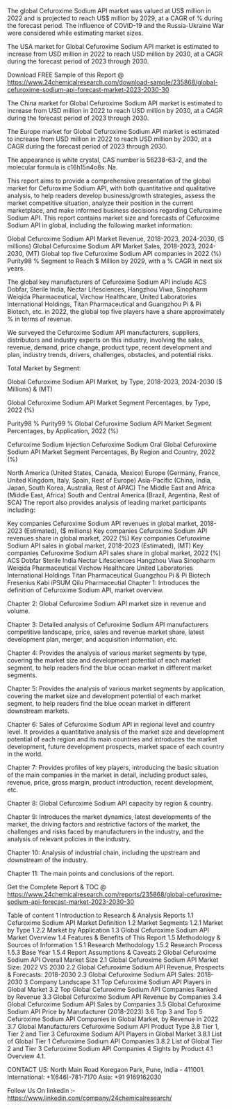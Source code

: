 The global Cefuroxime Sodium API market was valued at US$ million in 2022 and is projected to reach US$ million by 2029, at a CAGR of % during the forecast period. The influence of COVID-19 and the Russia-Ukraine War were considered while estimating market sizes.

The USA market for Global Cefuroxime Sodium API  market is estimated to increase from USD million in 2022 to reach USD million by 2030, at a CAGR during the forecast period of 2023 through 2030.

Download FREE Sample of this Report @ https://www.24chemicalresearch.com/download-sample/235868/global-cefuroxime-sodium-api-forecast-market-2023-2030-30

The China market for Global Cefuroxime Sodium API market is estimated to increase from USD million in 2022 to reach USD million by 2030, at a CAGR during the forecast period of 2023 through 2030.

The Europe market for Global Cefuroxime Sodium API market is estimated to increase from USD million in 2022 to reach USD million by 2030, at a CAGR during the forecast period of 2023 through 2030.

The appearance is white crystal, CAS number is 56238-63-2, and the molecular formula is c16h15n4o8s. Na.

This report aims to provide a comprehensive presentation of the global market for Cefuroxime Sodium API, with both quantitative and qualitative analysis, to help readers develop business/growth strategies, assess the market competitive situation, analyze their position in the current marketplace, and make informed business decisions regarding Cefuroxime Sodium API. This report contains market size and forecasts of Cefuroxime Sodium API in global, including the following market information:

Global Cefuroxime Sodium API Market Revenue, 2018-2023, 2024-2030, ($ millions)
Global Cefuroxime Sodium API Market Sales, 2018-2023, 2024-2030, (MT)
Global top five Cefuroxime Sodium API companies in 2022 (%)
Purity98 % Segment to Reach $ Million by 2029, with a % CAGR in next six years.

The global key manufacturers of Cefuroxime Sodium API include ACS Dobfar, Sterile India, Nectar Lifesciences, Hangzhou Viwa, Sinopharm Weiqida Pharmaceutical, Virchow Healthcare, United Laboratories International Holdings, Titan Pharmaceutical and Guangzhou Pi & Pi Biotech, etc. in 2022, the global top five players have a share approximately % in terms of revenue.

We surveyed the Cefuroxime Sodium API manufacturers, suppliers, distributors and industry experts on this industry, involving the sales, revenue, demand, price change, product type, recent development and plan, industry trends, drivers, challenges, obstacles, and potential risks.

Total Market by Segment:

Global Cefuroxime Sodium API Market, by Type, 2018-2023, 2024-2030 ($ Millions) & (MT)

Global Cefuroxime Sodium API Market Segment Percentages, by Type, 2022 (%)

Purity98 %
Purity99 %
Global Cefuroxime Sodium API Market Segment Percentages, by Application, 2022 (%)

Cefuroxime Sodium Injection
Cefuroxime Sodium Oral
Global Cefuroxime Sodium API Market Segment Percentages, By Region and Country, 2022 (%)

North America (United States, Canada, Mexico)
Europe (Germany, France, United Kingdom, Italy, Spain, Rest of Europe)
Asia-Pacific (China, India, Japan, South Korea, Australia, Rest of APAC)
The Middle East and Africa (Middle East, Africa)
South and Central America (Brazil, Argentina, Rest of SCA)
The report also provides analysis of leading market participants including:

Key companies Cefuroxime Sodium API revenues in global market, 2018-2023 (Estimated), ($ millions)
Key companies Cefuroxime Sodium API revenues share in global market, 2022 (%)
Key companies Cefuroxime Sodium API sales in global market, 2018-2023 (Estimated), (MT)
Key companies Cefuroxime Sodium API sales share in global market, 2022 (%)
ACS Dobfar
Sterile India
Nectar Lifesciences
Hangzhou Viwa
Sinopharm Weiqida Pharmaceutical
Virchow Healthcare
United Laboratories International Holdings
Titan Pharmaceutical
Guangzhou Pi & Pi Biotech
Fresenius Kabi iPSUM
Qilu Pharmaceutial
Chapter 1: Introduces the definition of Cefuroxime Sodium API, market overview.

Chapter 2: Global Cefuroxime Sodium API market size in revenue and volume.

Chapter 3: Detailed analysis of Cefuroxime Sodium API manufacturers competitive landscape, price, sales and revenue market share, latest development plan, merger, and acquisition information, etc.

Chapter 4: Provides the analysis of various market segments by type, covering the market size and development potential of each market segment, to help readers find the blue ocean market in different market segments.

Chapter 5: Provides the analysis of various market segments by application, covering the market size and development potential of each market segment, to help readers find the blue ocean market in different downstream markets.

Chapter 6: Sales of Cefuroxime Sodium API in regional level and country level. It provides a quantitative analysis of the market size and development potential of each region and its main countries and introduces the market development, future development prospects, market space of each country in the world.

Chapter 7: Provides profiles of key players, introducing the basic situation of the main companies in the market in detail, including product sales, revenue, price, gross margin, product introduction, recent development, etc.

Chapter 8: Global Cefuroxime Sodium API capacity by region & country.

Chapter 9: Introduces the market dynamics, latest developments of the market, the driving factors and restrictive factors of the market, the challenges and risks faced by manufacturers in the industry, and the analysis of relevant policies in the industry.

Chapter 10: Analysis of industrial chain, including the upstream and downstream of the industry.

Chapter 11: The main points and conclusions of the report.

Get the Complete Report & TOC @ https://www.24chemicalresearch.com/reports/235868/global-cefuroxime-sodium-api-forecast-market-2023-2030-30

Table of content
1 Introduction to Research & Analysis Reports
1.1 Cefuroxime Sodium API Market Definition
1.2 Market Segments
1.2.1 Market by Type
1.2.2 Market by Application
1.3 Global Cefuroxime Sodium API Market Overview
1.4 Features & Benefits of This Report
1.5 Methodology & Sources of Information
1.5.1 Research Methodology
1.5.2 Research Process
1.5.3 Base Year
1.5.4 Report Assumptions & Caveats
2 Global Cefuroxime Sodium API Overall Market Size
2.1 Global Cefuroxime Sodium API Market Size: 2022 VS 2030
2.2 Global Cefuroxime Sodium API Revenue, Prospects & Forecasts: 2018-2030
2.3 Global Cefuroxime Sodium API Sales: 2018-2030
3 Company Landscape
3.1 Top Cefuroxime Sodium API Players in Global Market
3.2 Top Global Cefuroxime Sodium API Companies Ranked by Revenue
3.3 Global Cefuroxime Sodium API Revenue by Companies
3.4 Global Cefuroxime Sodium API Sales by Companies
3.5 Global Cefuroxime Sodium API Price by Manufacturer (2018-2023)
3.6 Top 3 and Top 5 Cefuroxime Sodium API Companies in Global Market, by Revenue in 2022
3.7 Global Manufacturers Cefuroxime Sodium API Product Type
3.8 Tier 1, Tier 2 and Tier 3 Cefuroxime Sodium API Players in Global Market
3.8.1 List of Global Tier 1 Cefuroxime Sodium API Companies
3.8.2 List of Global Tier 2 and Tier 3 Cefuroxime Sodium API Companies
4 Sights by Product
4.1 Overview
4.1.

CONTACT US:
North Main Road Koregaon Park, Pune, India - 411001.
International: +1(646)-781-7170
Asia: +91 9169162030

Follow Us On linkedin :- https://www.linkedin.com/company/24chemicalresearch/

